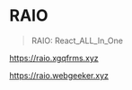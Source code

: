 # RAIO

> RAIO: React_ALL_In_One 

https://raio.xgqfrms.xyz

https://raio.webgeeker.xyz 














